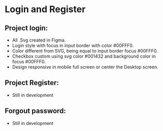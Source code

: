 # Login and Register

## Project login:
* All .Svg created in Figma.
* Login style with focus in input border with color #00FFF0.
* Color different from SVG, being equal to input border focus #00FFF0.
* Checkbox custom using svg color #001432 and background color in focus #00FFF0.
* Design responsive in mobile full screen or center the Desktop screen.

## Project Register:
* Still in development

## Forgout password:
* Still in development


